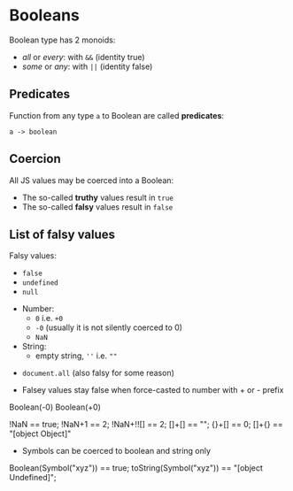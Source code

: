 # Booleans

Boolean type has 2 monoids:
- *all* or *every*: with `&&` (identity true)
- *some* or *any*: with `||` (identity false)

## Predicates

Function from any type `a` to Boolean are called **predicates**:

`a -> boolean`

## Coercion

All JS values may be coerced into a Boolean:
* The so-called **truthy** values result in `true`
* The so-called **falsy** values result in `false`

## List of falsy values

Falsy values:
- `false`
- `undefined`
- `null`
* Number:
  - `0` i.e. `+0`
  - `-0` (usually it is not silently coerced to 0)
  - `NaN`
* String:
  - empty string, `''` i.e. `""`
- `document.all` (also falsy for some reason)


* Falsey values stay false when force-casted to number with + or - prefix

Boolean(-0)
Boolean(+0)


!NaN      == true;
!NaN+1    == 2;
!NaN+!![] == 2;
[]+[]     == "";
{}+[]     == 0;
[]+{}     == "[object Object]"


* Symbols can be coerced to boolean and string only

Boolean(Symbol("xyz")) == true;
toString(Symbol("xyz")) == "[object Undefined]";
